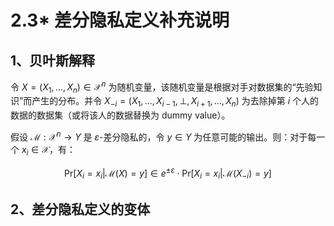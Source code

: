 # 2.3* 差分隐私定义补充说明

## 1、贝叶斯解释

令 $X=(X_1,...,X_n)\in \mathcal{X}^n$ 为随机变量，该随机变量是根据对手对数据集的“先验知识”而产生的分布。并令 $X_{-i}=(X_1,...,X_{i-1},\bot,X_{i+1},...,X_n)$ 为去除掉第 $i$ 个人的数据的数据集（或将该人的数据替换为 dummy value）。

假设 $\mathcal{M}:\mathcal{X}^n \to Y$ 是 $\varepsilon$-差分隐私的，令 $y\in Y$ 为任意可能的输出。则：对于每一个 $x_i \in \mathcal{X}$，有：

$$
\text{Pr}[X_i = x_i|\mathcal{M}(X)=y]\in e^{\pm\varepsilon}\cdot \text{Pr}[X_i = x_i|\mathcal{M}(X_{-i})=y]
$$

## 2、差分隐私定义的变体

